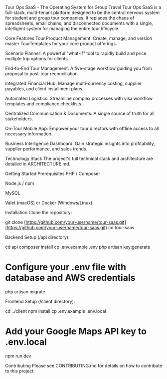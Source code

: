 Tour Ops SaaS - The Operating System for Group Travel
Tour Ops SaaS is a full-stack, multi-tenant platform designed to be the central nervous system for student and group tour companies. It replaces the chaos of spreadsheets, email chains, and disconnected documents with a single, intelligent system for managing the entire tour lifecycle.

Core Features
Tour Product Management: Create, manage, and version master TourTemplates for your core product offerings.

Scenario Planner: A powerful "what-if" tool to rapidly build and price multiple trip options for clients.

End-to-End Tour Management: A five-stage workflow guiding you from proposal to post-tour reconciliation.

Integrated Financial Hub: Manage multi-currency costing, supplier payables, and client installment plans.

Automated Logistics: Streamline complex processes with visa workflow templates and compliance checklists.

Centralized Communication & Documents: A single source of truth for all stakeholders.

On-Tour Mobile App: Empower your tour directors with offline access to all necessary information.

Business Intelligence Dashboard: Gain strategic insights into profitability, supplier performance, and sales trends.

Technology Stack
The project's full technical stack and architecture are detailed in ARCHITECTURE.md.

Getting Started
Prerequisites
PHP / Composer

Node.js / npm

MySQL

Valet (macOS) or Docker (Windows/Linux)

Installation
Clone the repository:

git clone [https://github.com/your-username/tour-saas.git](https://github.com/your-username/tour-saas.git)
cd tour-saas

Backend Setup (/api directory):

cd api
composer install
cp .env.example .env
php artisan key:generate
# Configure your .env file with database and AWS credentials
php artisan migrate

Frontend Setup (/client directory):

cd ../client
npm install
cp .env.example .env.local
# Add your Google Maps API key to .env.local
npm run dev

Contributing
Please see CONTRIBUTING.md for details on how to contribute to this project.